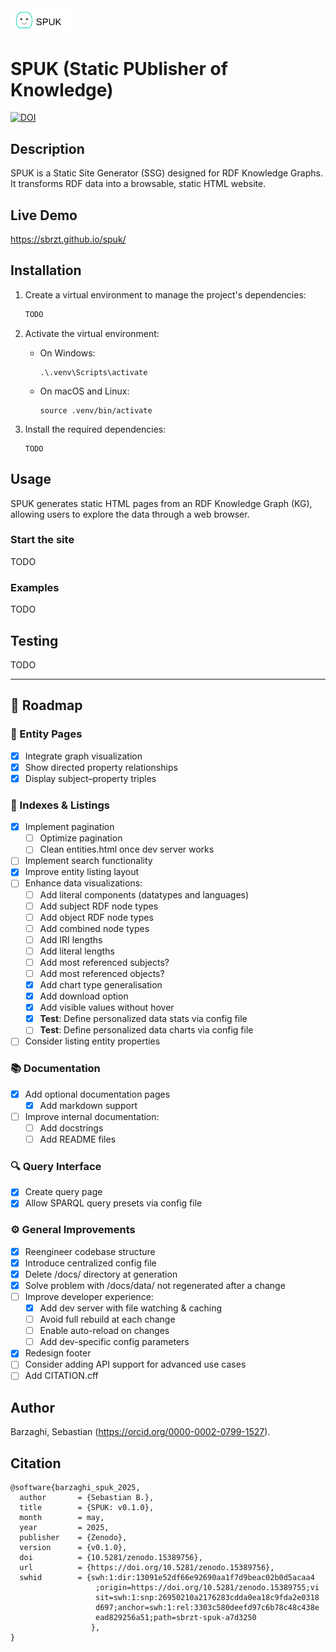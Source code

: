 <img src="static/img/logo.svg" alt="logo" width="100"/>

# SPUK (Static PUblisher of Knowledge)

[![DOI](https://zenodo.org/badge/DOI/10.5281/zenodo.15389756.svg)](https://doi.org/10.5281/zenodo.15389756)

## Description

SPUK is a Static Site Generator (SSG) designed for RDF Knowledge Graphs. It transforms RDF data into a browsable, static HTML website.

## Live Demo

https://sbrzt.github.io/spuk/

## Installation

1. Create a virtual environment to manage the project's dependencies:

    ```bash
    TODO
    ```

2. Activate the virtual environment:

    * On Windows:
    
        ```
        .\.venv\Scripts\activate
        ```

    * On macOS and Linux:

        ```
        source .venv/bin/activate
        ```

3. Install the required dependencies:

    ```
    TODO
    ```

## Usage

SPUK generates static HTML pages from an RDF Knowledge Graph (KG), allowing users to explore the data through a web browser.

### Start the site

TODO

### Examples

TODO

## Testing

TODO

---

## 🚧 Roadmap

### 🧠 Entity Pages

* [x] Integrate graph visualization
* [x] Show directed property relationships
* [x] Display subject–property triples

### 📂 Indexes & Listings

* [x] Implement pagination
  * [ ] Optimize pagination
  * [ ] Clean entities.html once dev server works
* [ ] Implement search functionality
* [x] Improve entity listing layout
* [ ] Enhance data visualizations:
  * [ ] Add literal components (datatypes and languages)
  * [ ] Add subject RDF node types
  * [ ] Add object RDF node types
  * [ ] Add combined node types
  * [ ] Add IRI lengths
  * [ ] Add literal lengths
  * [ ] Add most referenced subjects?
  * [ ] Add most referenced objects?
  * [x] Add chart type generalisation
  * [x] Add download option
  * [x] Add visible values without hover
  * [x] **Test**: Define personalized data stats via config file
  * [ ] **Test**: Define personalized data charts via config file
* [ ] Consider listing entity properties

### 📚 Documentation

* [x] Add optional documentation pages
  * [x] Add markdown support
* [ ] Improve internal documentation:
  * [ ] Add docstrings
  * [ ] Add README files

### 🔍 Query Interface

* [x] Create query page
* [x] Allow SPARQL query presets via config file

### ⚙️ General Improvements

* [x] Reengineer codebase structure
* [x] Introduce centralized config file
* [x] Delete /docs/ directory at generation
* [x] Solve problem with /docs/data/ not regenerated after a change
* [ ] Improve developer experience:
  * [x] Add dev server with file watching & caching
  * [ ] Avoid full rebuild at each change
  * [ ] Enable auto-reload on changes
  * [ ] Add dev-specific config parameters
* [x] Redesign footer
* [ ] Consider adding API support for advanced use cases
* [ ] Add CITATION.cff

## Author

Barzaghi, Sebastian (https://orcid.org/0000-0002-0799-1527).

## Citation

```
@software{barzaghi_spuk_2025,
  author       = {Sebastian B.},
  title        = {SPUK: v0.1.0},
  month        = may,
  year         = 2025,
  publisher    = {Zenodo},
  version      = {v0.1.0},
  doi          = {10.5281/zenodo.15389756},
  url          = {https://doi.org/10.5281/zenodo.15389756},
  swhid        = {swh:1:dir:13091e52df66e92690aa1f7d9beac02b0d5acaa4
                   ;origin=https://doi.org/10.5281/zenodo.15389755;vi
                   sit=swh:1:snp:26950210a2176283cdda0ea18c9fda2e0318
                   d697;anchor=swh:1:rel:3303c580deefd97c6b78c48c438e
                   ead829256a51;path=sbrzt-spuk-a7d3250
                  },
}
```